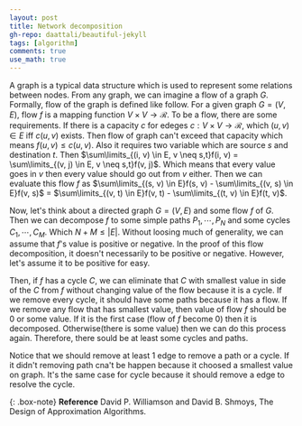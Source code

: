 ```yaml
---
layout: post
title: Network decomposition
gh-repo: daattali/beautiful-jekyll
tags: [algorithm]
comments: true
use_math: true
---
```


A graph is a typical data structure which is used to represent some relations between nodes.
From any graph, we can imagine a flow of a graph $G$.
Formally, flow of the graph is defined like follow.
For a given graph $G= (V, E)$, flow $f$ is a mapping function $V \times V \rightarrow \mathcal{R}$.
To be a flow, there are some requirements.
If there is a capacity $c$ for edeges $c : V \times V \rightarrow \mathcal{R}$, which $(u,v) \in E$ iff $c(u,v)$ exists.
Then flow of graph can't exceed that capacity which means $f(u,v) \le c(u, v)$.
Also it requires two variable which are source $s$ and destination $t$.
Then $\sum\limits_{(i, v) \in E, v \neq s,t}f(i, v) = \sum\limits_{(v, j) \in E, v \neq s,t}f(v, j)$.
Which means that every value goes in $v$ then every value should go out from $v$ either.
Then we can evaluate this flow $f$ as $\sum\limits_{(s, v) \in E}f(s, v) - \sum\limits_{(v, s) \in E}f(v, s)$ $=$ $\sum\limits_{(v, t) \in E}f(v, t) - \sum\limits_{(t, v) \in E}f(t, v)$.

Now, let's think about a directed graph $G = (V,E)$ and some flow $f$ of $G$.
Then we can decompose $f$ to some simple paths $P_1, \cdots, P_N$ and some cycles $C_1, \cdots, C_M$.
Which $N + M \le |E|$.
Without loosing much of generality, we can assume that $f$'s value is positive or negative.
In the proof of this flow decomposition, it doesn't necessarily to be positive or negative.
However, let's assume it to be positive for easy.

Then, if $f$ has a cycle $C$, we can eliminate that $C$ with smallest value in side of the $C$ from $f$ without changing value of the flow because it is a cycle.
If we remove every cycle, it should have some paths because it has a flow.
If we remove any flow that has smallest value, then value of flow $f$ should be 0 or some value.
If it is the first case (flow of $f$ become 0) then it is decomposed.
Otherwise(there is some value) then we can do this process again.
Therefore, there sould be at least some cycles and paths.

Notice that we should remove at least 1 edge to remove a path or a cycle.
If it didn't removing path cna't be happen because it choosed a smallest value on graph.
It's the same case for cycle because it should remove a edge to resolve the cycle.

{: .box-note}
**Reference** David P. Williamson and David B. Shmoys, The Design of Approximation Algorithms.
